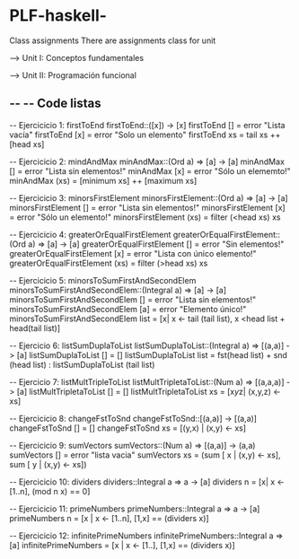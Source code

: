 # PLF-haskell-
Class assignments
There are assignments class for unit

--> Unit I: Conceptos fundamentales

--> Unit II: Programación funcional

-- 
-- Code listas
--
--  Ejercicicio 1:  firstToEnd
firstToEnd::([x]) -> [x] 
firstToEnd [] = error "Lista vacía"
firstToEnd [x] = error "Solo un elemento"
firstToEnd xs = tail xs ++ [head xs]

--  Ejercicicio 2:  mindAndMax
minAndMax::(Ord a) => [a] -> [a]
minAndMax [] = error "Lista sin elementos!"
minAndMax [x] = error "Sólo un elememto!"
minAndMax (xs) = [minimum xs] ++ [maximum xs]

--  Ejercicicio 3: minorsFirstElement
minorsFirstElement::(Ord a) => [a] -> [a]
minorsFirstElement [] = error "Lista sin elementos!"
minorsFirstElement [x] = error "Sólo un elemento!"
minorsFirstElement (xs) = filter (<head xs) xs

--  Ejercicicio 4:  greaterOrEqualFirstElement
greaterOrEqualFirstElement::(Ord a) => [a] -> [a]
greaterOrEqualFirstElement [] = error "Sin elementos!"
greaterOrEqualFirstElement [x] = error "Lista con único elemento!"
greaterOrEqualFirstElement (xs) = filter (>head xs) xs

--  Ejercicicio 5:  minorsToSumFirstAndSecondElem
minorsToSumFirstAndSecondElem::(Integral a) => [a] -> [a]
minorsToSumFirstAndSecondElem [] = error "Lista sin elementos!"
minorsToSumFirstAndSecondElem [a] = error "Elemento único!"
minorsToSumFirstAndSecondElem list = [x| x <- tail (tail list), x <head list + head(tail list)]

--  Ejercicio 6:  listSumDuplaToList
listSumDuplaToList::(Integral a) => [(a,a)] -> [a]
listSumDuplaToList [] = []
listSumDuplaToList list = fst(head list) + snd (head list) : listSumDuplaToList (tail list)

--  Ejercicio 7:    listMultTripleToList
listMultTripletaToList::(Num a) => [(a,a,a)] -> [a]
listMultTripletaToList [] = []
listMultTripletaToList xs = [x*y*z| (x,y,z) <- xs]

--  Ejercicicio 8:  changeFstToSnd
changeFstToSnd::[(a,a)] -> [(a,a)]
changeFstToSnd [] = []
changeFstToSnd xs = [(y,x) | (x,y) <- xs]

--  Ejercicicio 9:  sumVectors
sumVectors::(Num a) => [(a,a)] -> (a,a)
sumVectors [] = error "lista vacia"
sumVectors xs = (sum [ x | (x,y) <- xs], sum [ y | (x,y) <- xs])

--  Ejercicicio 10: dividers
dividers::Integral a => a -> [a]
dividers n = [x| x <- [1..n], (mod n x) == 0]

--  Ejercicicio 11: primeNumbers
primeNumbers::Integral a => a -> [a]
primeNumbers n = [x | x <- [1..n], [1,x] == (dividers x)]

--  Ejercicicio 12: infinitePrimeNumbers
infinitePrimeNumbers::Integral a => [a]
infinitePrimeNumbers = [x | x <- [1..], [1,x] == (dividers x)]
